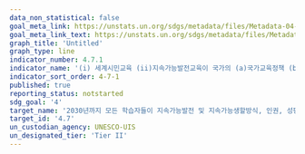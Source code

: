 ```yaml
---
data_non_statistical: false
goal_meta_link: https://unstats.un.org/sdgs/metadata/files/Metadata-04-07-01.pdf   
goal_meta_link_text: https://unstats.un.org/sdgs/metadata/files/Metadata-04-07-01.pdf   
graph_title: 'Untitled'
graph_type: line
indicator_number: 4.7.1
indicator_name: '(i) 세계시민교육 (ii)지속가능발전교육이 국가의 (a)국가교육정책 (b) 교육과정 (c) 교사교육, (d) 학생평가 영역에서 주류화 된 정도(12.8.1/13.3.1과 동일)'
indicator_sort_order: 4-7-1
published: true
reporting_status: notstarted
sdg_goal: '4'
target_name: '2030년까지 모든 학습자들이 지속가능발전 및 지속가능생할방식, 인권, 성평등, 평화와 비폭력문화증진, 세계시민의식, 문화다양성 및 지속가능발전을 위한 문화의 기여에 대한 교육을 통해, 지속가능발전을 증진하기 위해 필요한 지식 및 기술습득을 보장'
target_id: '4.7'
un_custodian_agency: UNESCO-UIS
un_designated_tier: 'Tier II'
---
```

